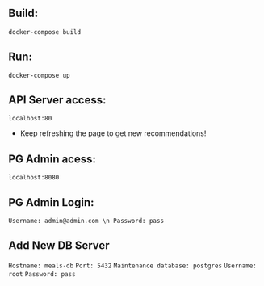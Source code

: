 ## Build:
`
docker-compose build
`
## Run:
`
docker-compose up
`

## API Server access:
`
localhost:80
`
- Keep refreshing the page to get new recommendations!

## PG Admin acess:
`
localhost:8080
`
## PG Admin Login:
`
Username: admin@admin.com \n
Password: pass
`

## Add New DB Server
`
Hostname: meals-db
`
`
Port: 5432
`
`
Maintenance database: postgres
`
`
Username: root
`
`
Password: pass
`
